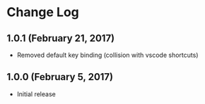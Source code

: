 # Change Log

## 1.0.1 (February 21, 2017)

- Removed default key binding (collision with vscode shortcuts)
## 1.0.0 (February 5, 2017)

- Initial release